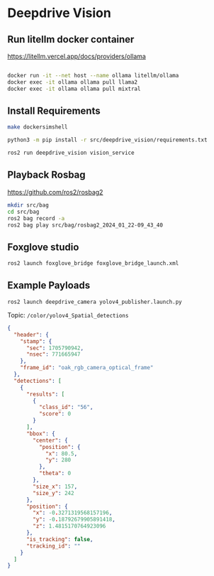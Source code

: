 # Deepdrive Vision

## Run litellm docker container
https://litellm.vercel.app/docs/providers/ollama

```sh

docker run -it --net host --name ollama litellm/ollama
docker exec -it ollama ollama pull llama2
docker exec -it ollama ollama pull mixtral
```

## Install Requirements

```sh
make dockersimshell

python3 -m pip install -r src/deepdrive_vision/requirements.txt

ros2 run deepdrive_vision vision_service
```

## Playback Rosbag
https://github.com/ros2/rosbag2
```sh
mkdir src/bag
cd src/bag
ros2 bag record -a
ros2 bag play src/bag/rosbag2_2024_01_22-09_43_40
```

## Foxglove studio
```sh
ros2 launch foxglove_bridge foxglove_bridge_launch.xml
```



## Example Payloads
```shell
ros2 launch deepdrive_camera yolov4_publisher.launch.py
```

Topic: `/color/yolov4_Spatial_detections`

```json
{
  "header": {
    "stamp": {
      "sec": 1705790942,
      "nsec": 771665947
    },
    "frame_id": "oak_rgb_camera_optical_frame"
  },
  "detections": [
    {
      "results": [
        {
          "class_id": "56",
          "score": 0
        }
      ],
      "bbox": {
        "center": {
          "position": {
            "x": 80.5,
            "y": 280
          },
          "theta": 0
        },
        "size_x": 157,
        "size_y": 242
      },
      "position": {
        "x": -0.3271319568157196,
        "y": -0.18792679905891418,
        "z": 1.4815170764923096
      },
      "is_tracking": false,
      "tracking_id": ""
    }
  ]
}
```